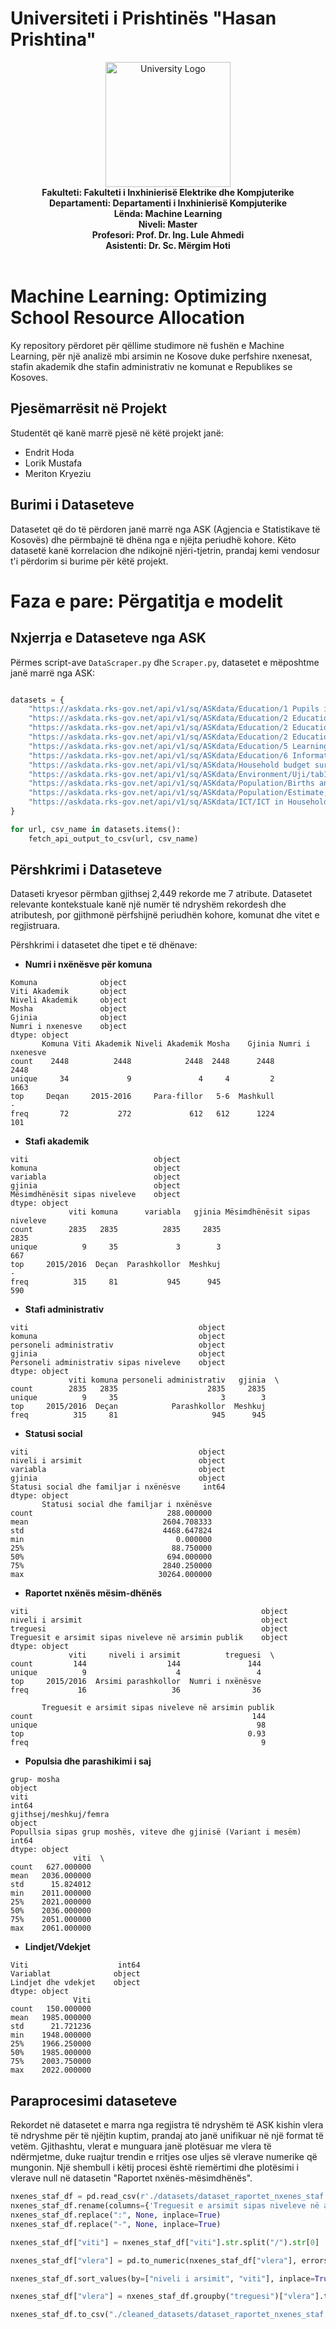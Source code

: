 # Universiteti i Prishtinës "Hasan Prishtina"

<div align="center">
  <img src="uni-pr.png" alt="University Logo" title="University Logo" width="200">
</div>

<div align="center">
<b>Fakulteti: Fakulteti i Inxhinierisë Elektrike dhe Kompjuterike</b><br>
<b>Departamenti: Departamenti i Inxhinierisë Kompjuterike</b><br>
<b>Lënda: Machine Learning</b><br>
<b>Niveli: Master</b><br>
<b>Profesori: Prof. Dr. Ing. Lule Ahmedi</b><br>
<b>Asistenti: Dr. Sc. Mërgim Hoti</b><br>
</div>
<br>


# Machine Learning: Optimizing School Resource Allocation

Ky repository përdoret për qëllime studimore në fushën e Machine Learning, për një analizë mbi arsimin ne Kosove duke perfshire nxenesat, stafin akademik dhe stafin administrativ ne komunat e Republikes se Kosoves.

## Pjesëmarrësit në Projekt

Studentët që kanë marrë pjesë në këtë projekt janë:
- Endrit Hoda
- Lorik Mustafa
- Meriton Kryeziu

## Burimi i Dataseteve

Datasetet që do të përdoren janë marrë nga ASK (Agjencia e Statistikave të Kosovës) dhe përmbajnë të dhëna nga e njëjta periudhë kohore. Këto datasetë kanë korrelacion dhe ndikojnë njëri-tjetrin, prandaj kemi vendosur t'i përdorim si burime për këtë projekt.

# Faza e pare: Përgatitja e modelit
## Nxjerrja e Dataseteve nga ASK
Përmes script-ave `DataScraper.py` dhe `Scraper.py`, datasetet e mëposhtme janë marrë nga ASK:
```python

datasets = {
    "https://askdata.rks-gov.net/api/v1/sq/ASKdata/Education/1 Pupils in public education/edu05.px": "dataset.csv",
    "https://askdata.rks-gov.net/api/v1/sq/ASKdata/Education/2 Educational staff/edu16.px": "dataset_stafi_akademik.csv",
    "https://askdata.rks-gov.net/api/v1/sq/ASKdata/Education/2 Educational staff/edu19.px": "dataset_stafi_administrativ.csv",
    "https://askdata.rks-gov.net/api/v1/sq/ASKdata/Education/2 Educational staff/edu21.px": "dataset_stafi_ndihmes.csv",
    "https://askdata.rks-gov.net/api/v1/sq/ASKdata/Education/5 Learning conditions/edu26.px": "dataset_raportet_nxenes_staf.csv",
    "https://askdata.rks-gov.net/api/v1/sq/ASKdata/Education/6 Information on social and family status of pupils/edu28.px": "dataset_statusi_social.csv",
    "https://askdata.rks-gov.net/api/v1/sq/ASKdata/Household budget survey/1 Overall consumption in Kosovo/hbs01.px": "dataset_konsumi_i_pergjithshem.csv",
    "https://askdata.rks-gov.net/api/v1/sq/ASKdata/Environment/Uji/tab14.px": "dataset_uji_humbur.csv",
    "https://askdata.rks-gov.net/api/v1/sq/ASKdata/Population/Births and deaths/birthsDeathsHistory.px": "dataset_lindjet_vdekjet.csv",
    "https://askdata.rks-gov.net/api/v1/sq/ASKdata/Population/Estimate, projection and structure of population/Population projection/Population projection, 2011-2061/tab1vMesem.px": "dataset_populsia_with_prediction.csv",
    "https://askdata.rks-gov.net/api/v1/sq/ASKdata/ICT/ICT in Households/TIK1point1.px": "dataset_qasja_ne_internet.csv"
}

for url, csv_name in datasets.items():
    fetch_api_output_to_csv(url, csv_name)
```

## Përshkrimi i Dataseteve

Dataseti kryesor përmban gjithsej 2,449 rekorde me 7 atribute. Datasetet relevante kontekstuale kanë një numër të ndryshëm rekordesh dhe atributesh, por gjithmonë përfshijnë periudhën kohore, komunat dhe vitet e regjistruara.

Përshkrimi i datasetet dhe tipet e të dhënave:
- **Numri i nxënësve për komuna** 
```
Komuna              object
Viti Akademik       object
Niveli Akademik     object
Mosha               object
Gjinia              object
Numri i nxenesve    object
dtype: object
       Komuna Viti Akademik Niveli Akademik Mosha    Gjinia Numri i nxenesve
count    2448          2448            2448  2448      2448             2448
unique     34             9               4     4         2             1663
top     Deqan     2015-2016     Para-fillor   5-6  Mashkull                -
freq       72           272             612   612      1224              101
```

- **Stafi akademik**
```
viti                            object
komuna                          object
variabla                        object
gjinia                          object
Mësimdhënësit sipas niveleve    object
dtype: object
             viti komuna      variabla   gjinia Mësimdhënësit sipas niveleve
count        2835   2835          2835     2835                         2835
unique          9     35             3        3                          667
top     2015/2016  Deçan  Parashkollor  Meshkuj                            -
freq          315     81           945      945                          590
```

- **Stafi administrativ**
```
viti                                      object
komuna                                    object
personeli administrativ                   object
gjinia                                    object
Personeli administrativ sipas niveleve    object
dtype: object
             viti komuna personeli administrativ   gjinia  \
count        2835   2835                    2835     2835   
unique          9     35                       3        3   
top     2015/2016  Deçan            Parashkollor  Meshkuj   
freq          315     81                     945      945
```

- **Statusi social**
```
viti                                      object
niveli i arsimit                          object
variabla                                  object
gjinia                                    object
Statusi social dhe familjar i nxënësve     int64
dtype: object
       Statusi social dhe familjar i nxënësve
count                              288.000000
mean                              2604.708333
std                               4468.647824
min                                  0.000000
25%                                 88.750000
50%                                694.000000
75%                               2840.250000
max                              30264.000000
```

- **Raportet nxënës mësim-dhënës**
```
viti                                                    object
niveli i arsimit                                        object
treguesi                                                object
Treguesit e arsimit sipas niveleve në arsimin publik    object
dtype: object
             viti     niveli i arsimit          treguesi  \
count         144                  144               144   
unique          9                    4                 4   
top     2015/2016  Arsimi parashkollor  Numri i nxënësve   
freq           16                   36                36   

       Treguesit e arsimit sipas niveleve në arsimin publik  
count                                                 144    
unique                                                 98    
top                                                  0.93    
freq                                                    9   
```

- **Populsia dhe parashikimi i saj**
```
grup- mosha                                                          object
viti                                                                  int64
gjithsej/meshkuj/femra                                               object
Popullsia sipas grup moshës, viteve dhe gjinisë (Variant i mesëm)     int64
dtype: object
              viti  \
count   627.000000   
mean   2036.000000   
std      15.824012   
min    2011.000000   
25%    2021.000000   
50%    2036.000000   
75%    2051.000000   
max    2061.000000  
```

- **Lindjet/Vdekjet**
```
Viti                    int64
Variablat              object
Lindjet dhe vdekjet    object
dtype: object
              Viti
count   150.000000
mean   1985.000000
std      21.721236
min    1948.000000
25%    1966.250000
50%    1985.000000
75%    2003.750000
max    2022.000000
```

## Paraprocesimi dataseteve

Rekordet në datasetet e marra nga regjistra të ndryshëm të ASK kishin vlera të ndryshme për të njëjtin kuptim, prandaj ato janë unifikuar në një format të vetëm. Gjithashtu, vlerat e munguara janë plotësuar me vlera të ndërmjetme, duke ruajtur trendin e rritjes ose uljes së vlerave numerike që mungonin. Një shembull i këtij procesi është riemërtimi dhe plotësimi i vlerave null në datasetin "Raportet nxënës-mësimdhënës".
```python
nxenes_staf_df = pd.read_csv(r'./datasets/dataset_raportet_nxenes_staf.csv')
nxenes_staf_df.rename(columns={'Treguesit e arsimit sipas niveleve në arsimin publik':'vlera'}, inplace=True)
nxenes_staf_df.replace(":", None, inplace=True)
nxenes_staf_df.replace("-", None, inplace=True)

nxenes_staf_df["viti"] = nxenes_staf_df["viti"].str.split("/").str[0]

nxenes_staf_df["vlera"] = pd.to_numeric(nxenes_staf_df["vlera"], errors="coerce")

nxenes_staf_df.sort_values(by=["niveli i arsimit", "viti"], inplace=True)

nxenes_staf_df["vlera"] = nxenes_staf_df.groupby("treguesi")["vlera"].transform(lambda group: group.interpolate(method="linear")).round(1)

nxenes_staf_df.to_csv("./cleaned_datasets/dataset_raportet_nxenes_staf.csv", index=False)
```
